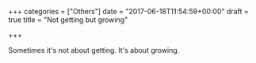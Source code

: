 +++
categories = ["Others"]
date = "2017-06-18T11:54:59+00:00"
draft = true
title = "Not getting but growing"

+++


Sometimes it's not about getting. It's about growing.